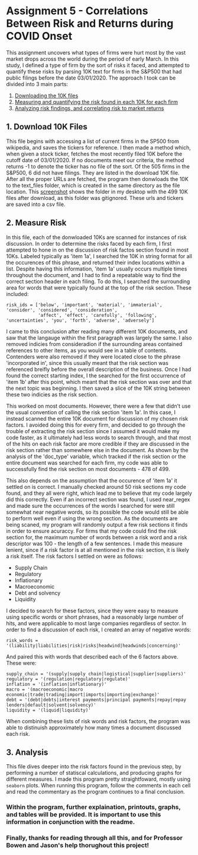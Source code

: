 # Assignment 5 - Correlations Between Risk and Returns during COVID Onset

This assignment uncovers what types of firms were hurt most by the vast market drops across the world during the period of early March. In this study, I defined a type of firm by the sort of risks it faced, and attempted to quantify these risks by parsing 10K text for firms in the S&P500 that had public filings before the date 03/01/2020. The approach I took can be divided into 3 main parts:

1. [Downloading the 10K files](download_10Ks.ipynb)
2. [Measuring and quantifying the risk found in each 10K for each firm](measure_risk.ipynb)
3. [Analyzing risk findings, and correlating risk to market returns](analysis.ipynb)

## 1. Download 10K Files

This file begins with accessing a list of current firms in the SP500 from wikipedia, and saves the tickers for reference. I then made a method which, when given a stock ticker, fetches the most recently filed 10K before the cutoff date of 03/01/2020. If no documents meet our criteria, the method returns -1 to denote the ticker has no file of the sort. Of the 505 firms in the S&P500, 6 did not have filings. They are listed in the download 10K file. After all the proper URLs are fetched, the program then donwloads the 10K to the text_files folder, which is created in the same directory as the file location. This [screenshot](screenshot-10ks.png) shows the folder in my desktop with the 499 10K files after download, as this folder was gitignored. These urls and tickers are saved into a csv file. 

## 2. Measure Risk

In this file, each of the donwloaded 10Ks are scanned for instances of risk discussion. In order to determine the risks faced by each firm, I first attempted to hone in on the discussion of risk factos section found in most 10Ks. Labeled typically as 'item 1a', I searched the 10K in string format for all the occurences of this phrase, and returned their index locations within a list. Despite having this information, 'item 1a' usually occurs multiple times throughout the document, and I had to find a repeatable way to find the correct section header in each filing. To do this, I searched the surrounding area for words that were typically found at the top of the risk section. These included:
```
risk_ids = ['below', 'important', 'material', 'immaterial', 'consider', 'considered', 'consideration',
            'affect', 'effect', 'carefully', 'following', 'uncertainties', 'you', 'forth', 'adverse', 'adversely']
```
I came to this conclusion after reading many different 10K documents, and saw that the langauge within the first paragraph was largely the same. I also removed indicies from consideradion if the surrounding areas contained references to other items, as you would see in a table of contents. Contenders were also removed if they were located close to the phrase 'incorporated in', since this usually meant that the risk section was referenced breifly before the overall description of the business. Once I had found the correct starting index, I the searched for the first occurrence of 'item 1b' after this point, which meant that the risk section was over and that the next topic was beginning. I then saved a slice of the 10K string between these two indicies as the risk section.

This worked on most documents. However, there were a few that didn't use the usual convention of calling the risk section 'item 1a'. In this case, I instead scanned the entire 10K document for discussion of my chosen risk factors. I avoided doing this for every firm, and decided to go through the trouble of extracting the risk section since I assumed it would make my code faster, as it ultimately had less words to search through, and that most of the hits on each risk factor are more credible if they are discussed in the risk section rather than somewhere else in the document. As shown by the analysis of the 'doc_type' variable, which tracked if the risk section or the entire document was searched for each firm, my code was able to successfully find the risk section on most documents - 478 of 499.

This also depends on the assumption that the occurence of 'item 1a' it settled on is correct. I manually checked around 50 risk sections my code found, and they all were right, which lead me to believe that my code largely did this correctly. Even if an incorrect section was found, I used near_regex and made sure the occurrences of the words I searched for were still somewhat near negative words, so its possible the code would still be able to perform well even if using the wrong section. As the documents are being scaned, my program will randomly output a few risk sections it finds in order to ensure acuraccy. For firms that my code could find the risk section for, the maximum number of words between a risk word and a risk descriptor was 100 - the length of a few sentences. I made this measure lenient, since if a risk factor is at all mentioned in the risk section, it is likely a risk itself. The risk factors I settled on were as follows:

- Supply Chain
- Regulatory
- Inflationary
- Macroeconomic
- Debt and solvency
- Liquidity

I decided to search for these factors, since they were easy to measure using specific words or short phrases, had a reasonably large number of hits, and were applicable to most large companies regardless of sector. In order to find a discussion of each risk, I created an array of negative words:
```
risk_words = '(liability|liabilities|risk|risks|headwind|headwinds|concerning)'
```
And paired this with words that described each of the 6 factors above. These were:
```
supply_chain = '(supply|supply chain|logistical|supplier|suppliers)'
regulatory = '(regulation|regulatory|regulate)'
inflation = '(inflation|inflationary)'
macro = '(macroeconomic|macro economic|trade|trading|import|imports|importing|exchange)'
debt = '(debt|debts|interest payments|principal payments|repay|repay lenders|default|solvent|solvency)'
liquidity = '(liquid|liquidity)'
```
When combining these lists of risk words and risk factors, the program was able to distinuish approximately how many times a document discussed each risk.

## 3. Analysis

This file dives deeper into the risk factors found in the previous step, by performing a number of statiscal calculations, and producing graphs for different measures. I made this program pretty straightfoward, mostly using ```seaborn``` plots. When running this program, follow the comments in each cell and read the commentary as the program continues to a final conclusion. 

 ### Within the program, further explaination, printouts, graphs, and tables will be provided. It is important to use this information in conjunction with the readme. 

### Finally, thanks for reading through all this, and for Professor Bowen and Jason's help thorughout this project!
